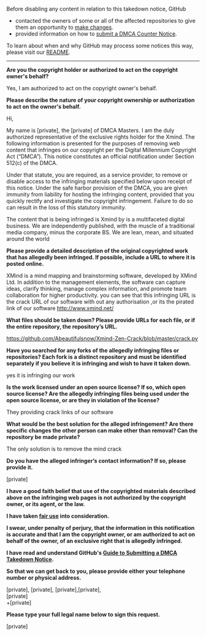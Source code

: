 Before disabling any content in relation to this takedown notice, GitHub
- contacted the owners of some or all of the affected repositories to give them an opportunity to [make changes](https://docs.github.com/en/github/site-policy/dmca-takedown-policy#a-how-does-this-actually-work).
- provided information on how to [submit a DMCA Counter Notice](https://docs.github.com/en/articles/guide-to-submitting-a-dmca-counter-notice).

To learn about when and why GitHub may process some notices this way, please visit our [README](https://github.com/github/dmca/blob/master/README.md).

---

**Are you the copyright holder or authorized to act on the copyright owner's behalf?**

Yes, I am authorized to act on the copyright owner's behalf.

**Please describe the nature of your copyright ownership or authorization to act on the owner's behalf.**

Hi,

My name is [private], the [private] of DMCA Masters. I am the duly authorized representative of the exclusive rights holder for the Xmind. The following information is presented for the purposes of removing web content that infringes on our copyright per the Digital Millennium Copyright Act (“DMCA”). This notice constitutes an official notification under Section 512(c) of the DMCA.

Under that statute, you are required, as a service provider, to remove or disable access to the infringing materials specified below upon receipt of this notice. Under the safe harbor provision of the DMCA, you are given immunity from liability for hosting the infringing content, provided that you quickly rectify and investigate the copyright infringement. Failure to do so can result in the loss of this statutory immunity.

The content that is being infringed is Xmind by is a multifaceted digital business. We are independently published, with the muscle of a traditional media company, minus the corporate BS. We are lean, mean, and situated around the world

**Please provide a detailed description of the original copyrighted work that has allegedly been infringed. If possible, include a URL to where it is posted online.**

XMind is a mind mapping and brainstorming software, developed by XMind Ltd. In addition to the management elements, the software can capture ideas, clarify thinking, manage complex information, and promote team collaboration for higher productivity.
you can see that this infringing URL is the crack URL of our software with out any authorisation ,or its the pirated link of our software
http://www.xmind.net/

**What files should be taken down? Please provide URLs for each file, or if the entire repository, the repository’s URL.**

https://github.com/Abeautifulsnow/Xmind-Zen-Crack/blob/master/crack.py

**Have you searched for any forks of the allegedly infringing files or repositories? Each fork is a distinct repository and must be identified separately if you believe it is infringing and wish to have it taken down.**

yes it is infringing our work

**Is the work licensed under an open source license? If so, which open source license? Are the allegedly infringing files being used under the open source license, or are they in violation of the license?**

They providing crack links of our software

**What would be the best solution for the alleged infringement? Are there specific changes the other person can make other than removal? Can the repository be made private?**

The only solution is to remove the mind crack

**Do you have the alleged infringer’s contact information? If so, please provide it.**

[private]

**I have a good faith belief that use of the copyrighted materials described above on the infringing web pages is not authorized by the copyright owner, or its agent, or the law.**

**I have taken <a href="https://www.lumendatabase.org/topics/22">fair use</a> into consideration.**

**I swear, under penalty of perjury, that the information in this notification is accurate and that I am the copyright owner, or am authorized to act on behalf of the owner, of an exclusive right that is allegedly infringed.**

**I have read and understand GitHub's <a href="https://docs.github.com/articles/guide-to-submitting-a-dmca-takedown-notice/">Guide to Submitting a DMCA Takedown Notice</a>.**

**So that we can get back to you, please provide either your telephone number or physical address.**

[private], [private], [private],[private],  
[private]  
+[private]  

**Please type your full legal name below to sign this request.**

[private]  
